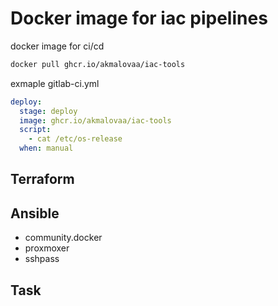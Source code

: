 # Docker image for iac pipelines

docker image for ci/cd

```bash
docker pull ghcr.io/akmalovaa/iac-tools
```

exmaple gitlab-ci.yml
```yaml
deploy:
  stage: deploy
  image: ghcr.io/akmalovaa/iac-tools
  script:
    - cat /etc/os-release
  when: manual
```

## Terraform

## Ansible
- community.docker
- proxmoxer
- sshpass

## Task

